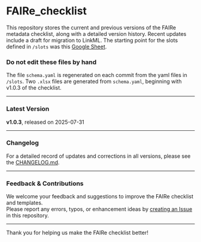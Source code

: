 # FAIRe_checklist

This repository stores the current and previous versions of the FAIRe metadata checklist, along with a detailed version history. Recent updates include a draft for migration to LinkML. The starting point for the slots defined in `/slots` was this [Google Sheet](https://docs.google.com/spreadsheets/d/1htVmmXxm0y3teqIxpCSWKgVqfE3QyEC_/edit?gid=1681711496#gid=1681711496). 

### Do not edit these files by hand
The file `schema.yaml` is regenerated on each commit from the yaml files in `/slots`. 
Two `.xlsx` files are generated from `schema.yaml`, beginning with v1.0.3 of the checklist. 


---

### Latest Version

**v1.0.3**, released on 2025-07-31

---

### Changelog

For a detailed record of updates and corrections in all versions, please see the [CHANGELOG.md](https://github.com/FAIR-eDNA/FAIRe_checklist/blob/main/CHANGELOG.md).

---

### Feedback & Contributions

We welcome your feedback and suggestions to improve the FAIRe checklist and templates.  
Please report any errors, typos, or enhancement ideas by [creating an Issue](https://github.com/FAIR-eDNA/FAIRe_checklist/issues) in this repository.

---

Thank you for helping us make the FAIRe checklist better!

